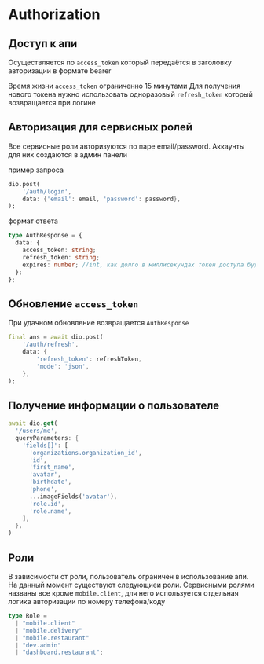 # Authorization

## Доступ к апи

Осуществляется по `access_token` который передаётся в заголовку авторизации в формате bearer

Время жизни `access_token` ограниченно 15 минутами
Для получения нового токена нужно использовать одноразовый `refresh_token` который возвращается при логине

## Авторизация для сервисных ролей

Все сервисные роли авторизуются по паре email/password.
Аккаунты для них создаются в админ панели

пример запроса

```dart
dio.post(
    '/auth/login',
    data: {'email': email, 'password': password},
);
```

формат ответа

```ts
type AuthResponse = {
  data: {
    access_token: string;
    refresh_token: string;
    expires: number; //int, как долго в миллисекундах токен доступа будет валиден, до окончания этого периода времени его стоит обновить
  };
};
```

## Обновление `access_token`

При удачном обновление возвращается `AuthResponse`

```dart
final ans = await dio.post(
    '/auth/refresh',
    data: {
        'refresh_token': refreshToken,
        'mode': 'json',
    },
);
```

## Получение информации о пользователе

```dart
await dio.get(
  '/users/me',
  queryParameters: {
    'fields[]': [
      'organizations.organization_id',
      'id',
      'first_name',
      'avatar',
      'birthdate',
      'phone',
      ...imageFields('avatar'),
      'role.id',
      'role.name',
    ],
  },
)
```

## Роли

В зависимости от роли, пользователь ограничен в использование апи.
На данный момент существуют следующиеи роли.
Сервисными ролями названы все кроме `mobile.client`, для него используется отдельная логика авторизации по номеру телефона/коду

```ts
type Role =
  | "mobile.client"
  | "mobile.delivery"
  | "mobile.restaurant"
  | "dev.admin"
  | "dashboard.restaurant";
```


